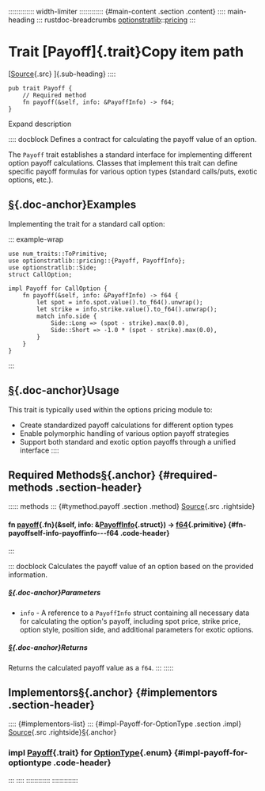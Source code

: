 ::::::::::::: width-limiter
:::::::::::: {#main-content .section .content}
:::: main-heading
::: rustdoc-breadcrumbs
[optionstratlib](../index.html)::[pricing](index.html)
:::

# Trait [Payoff]{.trait}Copy item path

[[Source](../../src/optionstratlib/pricing/payoff.rs.html#45-58){.src}
]{.sub-heading}
::::

``` {.rust .item-decl}
pub trait Payoff {
    // Required method
    fn payoff(&self, info: &PayoffInfo) -> f64;
}
```

Expand description

:::: docblock
Defines a contract for calculating the payoff value of an option.

The `Payoff` trait establishes a standard interface for implementing
different option payoff calculations. Classes that implement this trait
can define specific payoff formulas for various option types (standard
calls/puts, exotic options, etc.).

## [§](#examples){.doc-anchor}Examples

Implementing the trait for a standard call option:

::: example-wrap
``` {.rust .rust-example-rendered}
use num_traits::ToPrimitive;
use optionstratlib::pricing::{Payoff, PayoffInfo};
use optionstratlib::Side;
struct CallOption;

impl Payoff for CallOption {
    fn payoff(&self, info: &PayoffInfo) -> f64 {
        let spot = info.spot.value().to_f64().unwrap();
        let strike = info.strike.value().to_f64().unwrap();
        match info.side {
            Side::Long => (spot - strike).max(0.0),
            Side::Short => -1.0 * (spot - strike).max(0.0),
        }
    }
}
```
:::

## [§](#usage){.doc-anchor}Usage

This trait is typically used within the options pricing module to:

- Create standardized payoff calculations for different option types
- Enable polymorphic handling of various option payoff strategies
- Support both standard and exotic option payoffs through a unified
  interface
::::

## Required Methods[§](#required-methods){.anchor} {#required-methods .section-header}

::::: methods
::: {#tymethod.payoff .section .method}
[Source](../../src/optionstratlib/pricing/payoff.rs.html#57){.src
.rightside}

#### fn [payoff](#tymethod.payoff){.fn}(&self, info: &[PayoffInfo](struct.PayoffInfo.html "struct optionstratlib::pricing::PayoffInfo"){.struct}) -\> [f64](https://doc.rust-lang.org/1.86.0/std/primitive.f64.html){.primitive} {#fn-payoffself-info-payoffinfo---f64 .code-header}
:::

::: docblock
Calculates the payoff value of an option based on the provided
information.

##### [§](#parameters){.doc-anchor}Parameters

- `info` - A reference to a `PayoffInfo` struct containing all necessary
  data for calculating the option's payoff, including spot price, strike
  price, option style, position side, and additional parameters for
  exotic options.

##### [§](#returns){.doc-anchor}Returns

Returns the calculated payoff value as a `f64`.
:::
:::::

## Implementors[§](#implementors){.anchor} {#implementors .section-header}

:::: {#implementors-list}
::: {#impl-Payoff-for-OptionType .section .impl}
[Source](../../src/optionstratlib/model/types.rs.html#655-692){.src
.rightside}[§](#impl-Payoff-for-OptionType){.anchor}

### impl [Payoff](trait.Payoff.html "trait optionstratlib::pricing::Payoff"){.trait} for [OptionType](../model/types/enum.OptionType.html "enum optionstratlib::model::types::OptionType"){.enum} {#impl-payoff-for-optiontype .code-header}
:::
::::
::::::::::::
:::::::::::::
